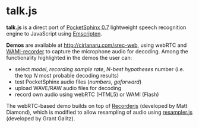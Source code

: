 talk.js
=======

**talk.js** is a direct port of [PocketSphinx 0.7](http://sourceforge.net/projects/cmusphinx/files/pocketsphinx/0.7/) lightweight speech recognition engine to JavaScript using [Emscripten](http://www.emscripten.org).

**Demos** are available at http://cirlanaru.com/srec-web, using webRTC and [WAMI-recorder](http://code.google.com/p/wami-recorder/) to capture the microphone audio for decoding. Among the functionality highlighted in the demos the user can:

 * select *model*, *recording sample rate*, *N-best hypotheses* number (i.e. the top *N* most probable decoding results)
 * test PocketSphinx audio files (*numbers*, *goforward*)
 * upload WAVE/RAW audio files for decoding
 * record own audio using webRTC (HTML5) or WAMI (Flash)

The webRTC-based demo builds on top of [Recorderjs](https://github.com/mattdiamond/Recorderjs) (developed by Matt Diamond), which is modified to allow resampling of audio using [resampler.js](https://github.com/grantgalitz/XAudioJS/blob/master/resampler.js) (developed by Grant Galitz).

